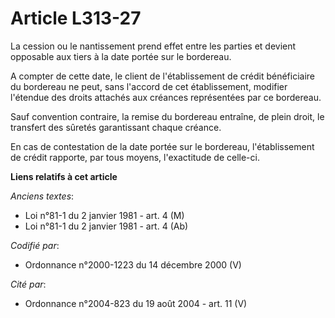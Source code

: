 # Article L313-27

La cession ou le nantissement prend effet entre les parties et devient opposable aux tiers à la date portée sur le bordereau.

A compter de cette date, le client de l'établissement de crédit bénéficiaire du bordereau ne peut, sans l'accord de cet
établissement, modifier l'étendue des droits attachés aux créances représentées par ce bordereau.

Sauf convention contraire, la remise du bordereau entraîne, de plein droit, le transfert des sûretés garantissant chaque
créance.

En cas de contestation de la date portée sur le bordereau, l'établissement de crédit rapporte, par tous moyens, l'exactitude
de celle-ci.

**Liens relatifs à cet article**

_Anciens textes_:

  - Loi n°81-1 du 2 janvier 1981 - art. 4 (M)
  - Loi n°81-1 du 2 janvier 1981 - art. 4 (Ab)

_Codifié par_:

  - Ordonnance n°2000-1223 du 14 décembre 2000 (V)

_Cité par_:

  - Ordonnance n°2004-823 du 19 août 2004 - art. 11 (V)
